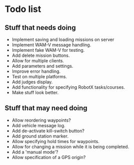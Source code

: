 # Todo list

## Stuff that needs doing
* Implement saving and loading missions on server
* Implement WAM-V message handling.
* Implement fake WAM-V for testing.
* Add delete mission buttons.
* Allow for multiple clients.
* Add parameters and settings.
* Improve error handling.
* Test on multiple platforms.
* Add judges display.
* Add functionality for specifying RobotX tasks/courses.
* Make stuff look better.

## Stuff that may need doing
* Allow reordering waypoints?
* Add vehicle message log.
* Add de-activate kill-switch button?
* Add ground station marker.
* Allow specifying hold times for waypoints.
* Allow for changing a mission while it is being completed.
* Add a 'manual mode'?
* Allow specification of a GPS origin?
